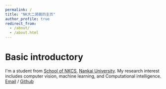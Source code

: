 ```yaml
---
permalink: /
title: "NK大二蒟蒻的主页"
author_profile: true
redirect_from: 
  - /about/
  - /about.html
---
```


Basic introductory
======
I'm a  student from [School of NKCS](https://cc.nankai.edu.cn/), [Nankai University](http://www.nankai.edu.cn/main.htm). My research interest includes computer vision, machine learning, and Computational intelligence.
[Email](mailto:2310428@mail.nankai.edu.cn) / [Github](https://github.com/IWITRIE) 

